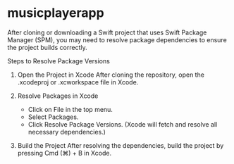 # musicplayerapp

After cloning or downloading a Swift project that uses Swift Package Manager (SPM), you may need to resolve package dependencies to ensure the project builds correctly.

Steps to Resolve Package Versions

1. Open the Project in Xcode
   After cloning the repository, open the .xcodeproj or .xcworkspace file in Xcode.

2. Resolve Packages in Xcode
   - Click on File in the top menu.
   - Select Packages.
   - Click Resolve Package Versions.
   (Xcode will fetch and resolve all necessary dependencies.)

3. Build the Project
   After resolving the dependencies, build the project by pressing Cmd (⌘) + B in Xcode.
